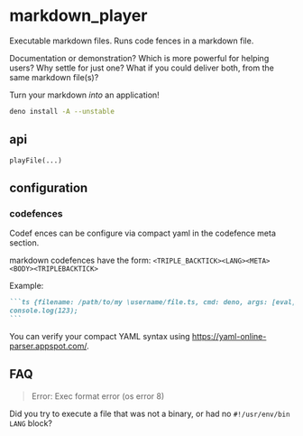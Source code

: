 # markdown_player

Executable markdown files. Runs code fences in a markdown file.

Documentation or demonstration? Which is more powerful for helping users? Why
settle for just one? What if you could deliver both, from the same markdown
file(s)?

Turn your markdown _into_ an application!

```sh {skipRun: true}
deno install -A --unstable
```

## api

`playFile(...)`

## configuration

### codefences

Codef ences can be configure via compact yaml in the codefence meta section.

markdown codefences have the form:
`<TRIPLE_BACKTICK><LANG><META><BODY><TRIPLEBACKTICK>`

Example:

````md
```ts {filename: /path/to/my \username/file.ts, cmd: deno, args: [eval, $ARG]}
console.log(123);
```
````

You can verify your compact YAML syntax using
https://yaml-online-parser.appspot.com/.

## FAQ

> Error: Exec format error (os error 8)

Did you try to execute a file that was not a binary, or had no `#!/usr/env/bin LANG` block?
